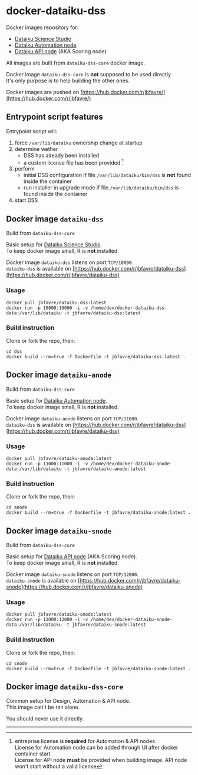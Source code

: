 # docker-dataiku-dss

Docker images repository for:

- [Dataiku Science Studio](http://doc.dataiku.com/dss/latest/index.html)
- [Dataiku Automation node](http://doc.dataiku.com/dss/latest/bundles/index.html)
- [Dataiku API node](http://doc.dataiku.com/dss/latest/apinode/index.html) (AKA Scoring node)

All images are built from `dataiku-dss-core` docker image.

Docker image `dataiku-dss-core` is **not** supposed to be used directly.  
It's only purpose is to help building the other ones.

Docker images are pushed on [https://hub.docker.com/r/jbfavre/](https://hub.docker.com/r/jbfavre/)

## Entrypoint script features

Entrypoint script will:

1. force `/var/lib/dataiku` ownership change at startup
2. determine wether
   * DSS has already been installed
   * a custom license file has been provided [^1]
3. perform
   * initial DSS configuration if file `/var/lib/dataiku/bin/dss` is **not** found inside the container
   * run installer in upgrade mode if file `/var/lib/dataiku/bin/dss` is found inside the container
4. start DSS

## Docker image `dataiku-dss`

Build from `dataiku-dss-core`

Basic setup for [Dataiku Science Studio](http://doc.dataiku.com/dss/latest/index.html).  
To keep docker image small, R is **not** installed.

Docker image `dataiku-dss` listens on port `TCP/10000`.  
`dataiku-dss` is available on [https://hub.docker.com/r/jbfavre/dataiku-dss](https://hub.docker.com/r/jbfavre/dataiku-dss)

### Usage

    docker pull jbfavre/dataiku-dss:latest
    docker run -p 10000:10000 -i -v /home/dev/docker-dataiku-dss-data:/var/lib/dataiku -t jbfavre/dataiku-dss:latest

### Build instruction

Clone or fork the repo, then:

    cd dss
    docker build --rm=true -f Dockerfile -t jbfavre/dataiku-dss:latest .

## Docker image `dataiku-anode`

Build from `dataiku-dss-core`

Basic setup for [Dataiku Automation node](http://doc.dataiku.com/dss/latest/bundles/index.html).  
To keep docker image small, R is **not** installed.

Docker image `dataiku-anode` listens on port `TCP/11000`.  
`dataiku-dss` is available on [https://hub.docker.com/r/jbfavre/dataiku-dss](https://hub.docker.com/r/jbfavre/dataiku-dss)

### Usage

    docker pull jbfavre/dataiku-anode:latest
    docker run -p 11000:11000 -i -v /home/dev/docker-dataiku-anode-data:/var/lib/dataiku -t jbfavre/dataiku-anode:latest

### Build instruction

Clone or fork the repo, then:

    cd anode
    docker build --rm=true -f Dockerfile -t jbfavre/dataiku-anode:latest .

## Docker image `dataiku-snode`

Build from `dataiku-dss-core`

Basic setup for [Dataiku API node](http://doc.dataiku.com/dss/latest/apinode/index.html) (AKA Scoring node).  
To keep docker image small, R is **not** installed.

Docker image `dataiku-snode` listens on port `TCP/12000`.  
`dataiku-snode` is available on [https://hub.docker.com/r/jbfavre/dataiku-snode](https://hub.docker.com/r/jbfavre/dataiku-snode)

### Usage

    docker pull jbfavre/dataiku-snode:latest
    docker run -p 12000:12000 -i -v /home/dev/docker-dataiku-snode-data:/var/lib/dataiku -t jbfavre/dataiku-snode:latest

### Build instruction

Clone or fork the repo, then:

    cd snode
    docker build --rm=true -f Dockerfile -t jbfavre/dataiku-snode:latest .

## Docker image `dataiku-dss-core`

Common setup for Design, Automation & API node.  
This image can't be ran alone.

You should never use it directly.

---

[^1]: entreprise license is **required** for Automation & API nodes.  
  License for Automation node can be added through UI after docker container start  
  License for API node **must** be provided when building image. API node won't start without a valid license
